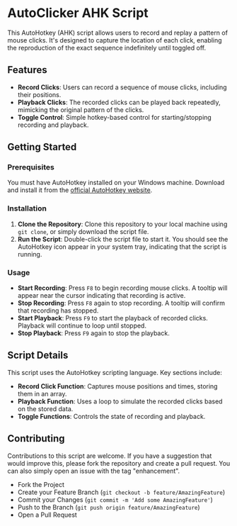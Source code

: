 # AutoClicker AHK Script

This AutoHotkey (AHK) script allows users to record and replay a pattern of mouse clicks. It's designed to capture the location of each click, enabling the reproduction of the exact sequence indefinitely until toggled off.

## Features

- **Record Clicks**: Users can record a sequence of mouse clicks, including their positions.
- **Playback Clicks**: The recorded clicks can be played back repeatedly, mimicking the original pattern of the clicks.
- **Toggle Control**: Simple hotkey-based control for starting/stopping recording and playback.

## Getting Started

### Prerequisites

You must have AutoHotkey installed on your Windows machine. Download and install it from the [official AutoHotkey website](https://www.autohotkey.com/).

### Installation

1. **Clone the Repository**: Clone this repository to your local machine using `git clone`, or simply download the script file.
2. **Run the Script**: Double-click the script file to start it. You should see the AutoHotkey icon appear in your system tray, indicating that the script is running.

### Usage

- **Start Recording**: Press `F8` to begin recording mouse clicks. A tooltip will appear near the cursor indicating that recording is active.
- **Stop Recording**: Press `F8` again to stop recording. A tooltip will confirm that recording has stopped.
- **Start Playback**: Press `F9` to start the playback of recorded clicks. Playback will continue to loop until stopped.
- **Stop Playback**: Press `F9` again to stop the playback.

## Script Details

This script uses the AutoHotkey scripting language. Key sections include:
- **Record Click Function**: Captures mouse positions and times, storing them in an array.
- **Playback Function**: Uses a loop to simulate the recorded clicks based on the stored data.
- **Toggle Functions**: Controls the state of recording and playback.

## Contributing

Contributions to this script are welcome. If you have a suggestion that would improve this, please fork the repository and create a pull request. You can also simply open an issue with the tag "enhancement".
- Fork the Project
- Create your Feature Branch (`git checkout -b feature/AmazingFeature`)
- Commit your Changes (`git commit -m 'Add some AmazingFeature'`)
- Push to the Branch (`git push origin feature/AmazingFeature`)
- Open a Pull Request
